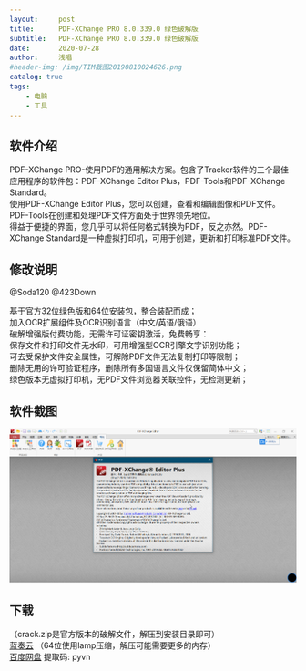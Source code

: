 ```yaml
---
layout:     post
title:      PDF-XChange PRO 8.0.339.0 绿色破解版
subtitle:   PDF-XChange PRO 8.0.339.0 绿色破解版
date:       2020-07-28
author:     浅唱
#header-img: /img/TIM截图20190810024626.png
catalog: true
tags:
    - 电脑
    - 工具
---
```



## 软件介绍
PDF-XChange PRO-使用PDF的通用解决方案。包含了Tracker软件的三个最佳应用程序的软件包：PDF-XChange Editor Plus，PDF-Tools和PDF-XChange Standard。    
使用PDF-XChange Editor Plus，您可以创建，查看和编辑图像和PDF文件。    
PDF-Tools在创建和处理PDF文件方面处于世界领先地位。    
得益于便捷的界面，您几乎可以将任何格式转换为PDF，反之亦然。PDF-XChange Standard是一种虚拟打印机，可用于创建，更新和打印标准PDF文件。    

## 修改说明
@Soda120 @423Down  

基于官方32位绿色版和64位安装包，整合装配而成；    
加入OCR扩展组件及OCR识别语言（中文/英语/俄语）    
破解增强版付费功能，无需许可证密钥激活，免费畅享：    
保存文件和打印文件无水印，可用增强型OCR引擎文字识别功能；    
可去受保护文件安全属性，可解除PDF文件无法复制打印等限制；  
删除无用的许可验证程序，删除所有多国语言文件仅保留简体中文；  
绿色版本无虚拟打印机，无PDF文件浏览器关联控件，无检测更新；  		
 


## 软件截图
![QQ拼音截图20200728003128.png](/img/QQ拼音截图20200728003128.png)    

## 下载
（crack.zip是官方版本的破解文件，解压到安装目录即可）   
[蓝奏云](https://wwa.lanzous.com/b00ns9woh) （64位使用lamp压缩，解压可能需要更多的内存）     
[百度网盘](https://pan.baidu.com/s/1NsSTnn3BHGCLOromj_PyWw) 提取码: pyvn        
  
      
